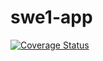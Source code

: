 # swe1-app
[![Coverage Status](https://coveralls.io/repos/github/jacintogomez/swe1-app/badge.svg?branch=main)](https://coveralls.io/github/jacintogomez/swe1-app?branch=main)
